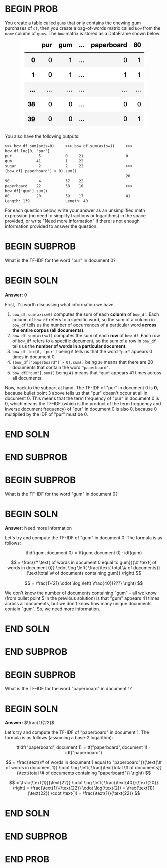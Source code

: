 # BEGIN PROB

You create a table called `gums` that only contains the chewing gum
purchases of `df`, then you create a bag-of-words matrix called `bow`
from the `name` column of `gums`. The `bow` matrix is stored as a
DataFrame shown below:

<center><img src="../../assets/images/disc06/bow.png" width=400></center>

You also have the following outputs:

```
>>> bow_df.sum(axis=0)     >>> bow_df.sum(axis=1)     >>> bow_df.loc[0, 'pur']
pur            5           0     21                   0
gum           41           1     22
sugar          2           2     22                   >>> (bow_df['paperboard'] > 0).sum()
              ..                 ..                   20
90             4           37    22
paperboard    22           38    10                   >>> bow_df['gum'].sum()
80            20           39    17                   41
Length: 139                Length: 40
```

For each question below, write your answer as an unsimplified math expression
(no need to simplify fractions or logarithms) in the space provided, or write
"Need more information" if there is not enough information provided to answer
the question.

# BEGIN SUBPROB

What is the TF-IDF for the word "pur" in document 0?

# BEGIN SOLN

**Answer:** 0

First, it's worth discussing what information we have.

1. `bow_df.sum(axis=0)` computes the sum of each **column** of `bow_df`. Each column of `bow_df` refers to a specific word, so the sum of a column in `bow_df` tells us the number of occurrences of a particular word **across the entire corpus (all documents)**.
1. `bow_df.sum(axis=1)` computes the sum of each **row** of `bow_df`. Each row of `bow_df` refers to a specific document, so the sum of a row in `bow_df` tells us the **number of words in a particular document**.
1. `bow_df.loc[0, 'pur']` being `0` tells us that the word `"pur"` appears 0 times in document 0.
1. `(bow_df["paperboard"] > 0).sum()` being `20` means that there are 20 documents that contain the word `"paperboard"`.
1. `bow_df["gum"].sum()` being `41` means that `"gum"` appears 41 times across all documents.


Now, back to the subpart at hand. The TF-IDF of "pur" in document 0 is **0**, because bullet point 3 above tells us that "pur" doesn't occur at all in document 0. This means that the term frequency of "pur" in document 0 is 0, which means the TF-IDF (which is the product of the term frequency and inverse document frequency) of "pur" in document 0 is also 0, because 0 multiplied by the IDF of "pur" must be 0.

# END SOLN

# END SUBPROB

# BEGIN SUBPROB

What is the TF-IDF for the word "gum" in document 0?

# BEGIN SOLN

**Answer:** Need more information

Let's try and compute the TF-IDF of "gum" in document 0. The formula is as follows:

$$
\text{tfidf}(\text{gum}, \text{document 0}) = \text{tf}(\text{gum}, \text{document 0}) \cdot \text{idf}(\text{gum})
$$

$$
= \frac{\# \text{ of words in document 0 equal to gum}}{\# \text{ of words in document 0}} \cdot \log \left( \frac{\text{ total \# of documents}}{\text{total \# of documents containing gum}} \right)
$$

$$
= \frac{1}{21} \cdot \log \left( \frac{40}{???} \right)
$$

<!-- $$\begin{align*}  \text{tfidf}(\text{"gum"}, \text{document 0}) &= \text{tf}(\text{"gum"}, \text{document 0}) \cdot \text{idf}(\text{"gum"}) \\ &= \frac{\text{\# of words in document 0 equal to "gum"}}{\text{\# of words in document 0}} \cdot \log \left( \frac{\text{total \# of documents}}{\text{total \# of documents containing "gum"}} \right) \\ &= \frac{1}{21} \cdot \log \left( \frac{40}{???} \right) \end{align*}$$ -->

We don't know the number of documents containing "gum" – all we know (from bullet point 5 in the previous solution) is that "gum" appears 41 times across all documents, but we don't know how many unique documents contain "gum". So, we need more information.

# END SOLN

# END SUBPROB

# BEGIN SUBPROB

What is the TF-IDF for the word "paperboard" in document 1?

# BEGIN SOLN

**Answer:** $\frac{1}{22}$

Let's try and compute the TF-IDF of "paperboard" in document 1. The formula is as follows (assuming a base-2 logarithm):

$$
\text{tfidf}(\text{"paperboard"}, \text{document 1}) = \text{tf}(\text{"paperboard"}, \text{document 1}) \cdot \text{idf}(\text{"paperboard"})
$$

$$
= \frac{\text{\# of words in document 1 equal to "paperboard"}}{\text{\# of words in document 1}} \cdot \log \left( \frac{\text{total \# of documents}}{\text{total \# of documents containing "paperboard"}} \right)
$$

$$
= \frac{\text{1}}{\text{22}} \cdot \log \left( \frac{\text{40}}{\text{20}} \right) = \frac{\text{1}}{\text{22}} \cdot \log(\text{2}) = \frac{\text{1}}{\text{22}} \cdot \text{1} = \frac{\text{1}}{\text{22}}
$$


<!-- $$\begin{align*} \text{tfidf}(\text{"paperboard"}, \text{document 1}) &= \text{tf}(\text{"paperboard"}, \text{document 1}) \cdot \text{idf}(\text{"paperboard"}) \\ &= \frac{\text{# of words in document 1 equal to "paperboard"}}{\text{# of words in document 1}} \cdot \log \left( \frac{\text{total # of documents}}{\text{total # of documents containing "paperboard"}} \right) \\ &= \frac{1}{22} \cdot \log \left( \frac{40}{20} \right) \\ &= \frac{1}{22} \cdot \log(2) = \frac{1}{22} \cdot 1 \\ &= \frac{1}{22} \end{align*}$$ -->

# END SOLN

# END SUBPROB

# END PROB